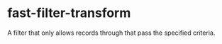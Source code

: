 # fast-filter-transform
A filter that only allows records through that pass the specified criteria.
